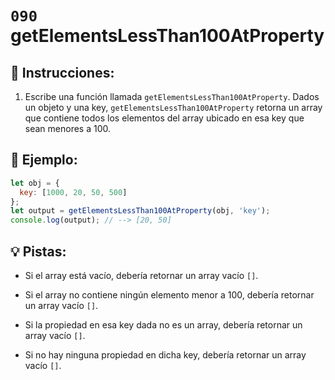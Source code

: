 # `090` getElementsLessThan100AtProperty

## 📝 Instrucciones:

1. Escribe una función llamada `getElementsLessThan100AtProperty`. Dados un objeto y una key, `getElementsLessThan100AtProperty` retorna un array que contiene todos los elementos del array ubicado en esa key que sean menores a 100.

## 📎 Ejemplo:

```js
let obj = {
  key: [1000, 20, 50, 500]
};
let output = getElementsLessThan100AtProperty(obj, 'key');
console.log(output); // --> [20, 50]
```

## 💡 Pistas:

+ Si el array está vacío, debería retornar un array vacío `[]`.

+ Si el array no contiene ningún elemento menor a 100, debería retornar un array vacío `[]`.

+ Si la propiedad en esa key dada no es un array, debería retornar un array vacío `[]`.

+ Si no hay ninguna propiedad en dicha key, debería retornar un array vacío `[]`.
